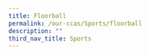 ```yaml
---
title: Floorball
permalink: /our-ccas/Sports/floorball
description: ""
third_nav_title: Sports
---
```

